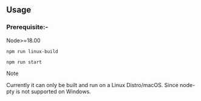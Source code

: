 
## Usage

### Prerequisite:-
Node>=18.00

```npm run linux-build ```

```npm run start```

> [!NOTE]
> Currently it can only be built and run on a Linux Distro/macOS. Since node-pty is not supported on Windows.
